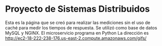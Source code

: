 # Proyecto de Sistemas Distribuidos

Esta es la página que se creó para realizar las mediciones sin el uso de caché para medir los tiempos de respuesta. Se utilizó como base de datos MySQL y NGINX. 
El microservicio programa en Python
La dirección es http://ec2-18-222-238-176.us-east-2.compute.amazonaws.com/gifs/
